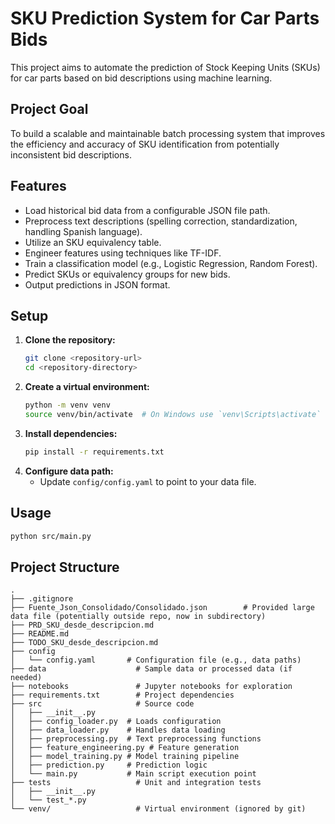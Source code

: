 # SKU Prediction System for Car Parts Bids

This project aims to automate the prediction of Stock Keeping Units (SKUs) for car parts based on bid descriptions using machine learning.

## Project Goal

To build a scalable and maintainable batch processing system that improves the efficiency and accuracy of SKU identification from potentially inconsistent bid descriptions.

## Features

- Load historical bid data from a configurable JSON file path.
- Preprocess text descriptions (spelling correction, standardization, handling Spanish language).
- Utilize an SKU equivalency table.
- Engineer features using techniques like TF-IDF.
- Train a classification model (e.g., Logistic Regression, Random Forest).
- Predict SKUs or equivalency groups for new bids.
- Output predictions in JSON format.

## Setup

1.  **Clone the repository:**
    ```bash
    git clone <repository-url>
    cd <repository-directory>
    ```
2.  **Create a virtual environment:**
    ```bash
    python -m venv venv
    source venv/bin/activate  # On Windows use `venv\Scripts\activate`
    ```
3.  **Install dependencies:**
    ```bash
    pip install -r requirements.txt
    ```
4.  **Configure data path:**
    - Update `config/config.yaml` to point to your data file.

## Usage

```bash
python src/main.py
```

## Project Structure

```
. 
├── .gitignore 
├── Fuente_Json_Consolidado/Consolidado.json        # Provided large data file (potentially outside repo, now in subdirectory)
├── PRD_SKU_desde_descripcion.md 
├── README.md
├── TODO_SKU_desde_descripcion.md
├── config
│   └── config.yaml       # Configuration file (e.g., data paths)
├── data                    # Sample data or processed data (if needed)
├── notebooks               # Jupyter notebooks for exploration
├── requirements.txt        # Project dependencies
├── src                     # Source code
│   ├── __init__.py
│   ├── config_loader.py  # Loads configuration
│   ├── data_loader.py    # Handles data loading
│   ├── preprocessing.py  # Text preprocessing functions
│   ├── feature_engineering.py # Feature generation
│   ├── model_training.py # Model training pipeline
│   ├── prediction.py     # Prediction logic
│   └── main.py           # Main script execution point
├── tests                   # Unit and integration tests
│   ├── __init__.py
│   └── test_*.py
└── venv/                   # Virtual environment (ignored by git)
```
